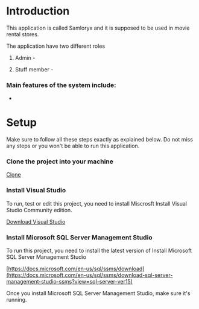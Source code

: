# Introduction

This application is called Samloryx and it is supposed to be used in movie rental stores.

The application have two different roles
1. Admin - 


2. Stuff member -


### Main features of the system include:
  - 

# Setup
Make sure to follow all these steps exactly as explained below. Do not miss any steps or you won't be able to run this application.

### Clone the project into your machine
[Clone]()

### Install Visual Studio
To run, test or edit this project, you need to install Miscrosft Install Visual Studio Community edition.

[Download Visual Studio](https://visualstudio.microsoft.com/downloads/)

### Install Microsoft SQL Server Management Studio
To run this project, you need to install the latest version of Install Microsoft SQL Server Management Studio

[https://docs.microsoft.com/en-us/sql/ssms/download](https://docs.microsoft.com/en-us/sql/ssms/download-sql-server-management-studio-ssms?view=sql-server-ver15)

Once you install Microsoft SQL Server Management Studio, make sure it's running.
